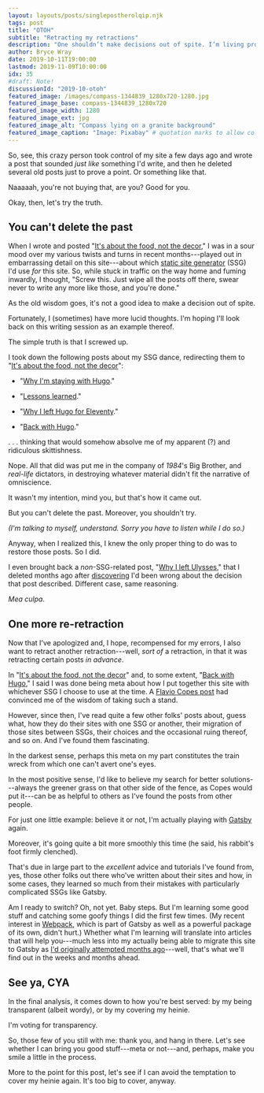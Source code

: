 ```yaml
---
layout: layouts/posts/singlepostherolqip.njk
tags: post
title: "OTOH"
subtitle: "Retracting my retractions"
description: "One shouldn’t make decisions out of spite. I’m living proof."
author: Bryce Wray
date: 2019-10-11T19:00:00
lastmod: 2019-11-09T10:00:00
idx: 35
#draft: Note!
discussionId: "2019-10-otoh"
featured_image: /images/compass-1344839_1280x720-1280.jpg
featured_image_base: compass-1344839_1280x720
featured_image_width: 1280
featured_image_ext: jpg
featured_image_alt: "Compass lying on a granite background"
featured_image_caption: "Image: Pixabay" # quotation marks to allow colon
---
```


So, see, this crazy person took control of my site a few days ago and wrote a post that sounded *just like* something I'd write, and then he deleted several old posts just to prove a point. Or something like that.

Naaaaah, you're not buying that, are you? Good for you.

Okay, then, let's try the truth.

## You can't delete the past

When I wrote and posted "[It's about the food, not the decor](/posts/2019/10/its-about-food-not-decor)," I was in a sour mood over my various twists and turns in recent months---played out in embarrassing detail on this site---about which [static site generator](https://www.staticgen.com) (SSG) I'd use *for* this site. So, while stuck in traffic on the way home and fuming inwardly, I thought, "Screw this. Just wipe all the posts off there, swear never to write any more like those, and you're done."

As the old wisdom goes, it's not a good idea to make a decision out of spite.

Fortunately, I (sometimes) have more lucid thoughts. I'm hoping I'll look back on this writing session as an example thereof.

The simple truth is that I screwed up.

I took down the following posts about my SSG dance, redirecting them to "[It's about the food, not the decor](/posts/2019/10/its-about-food-not-decor)":

- "[Why I'm staying with Hugo](/posts/2019/07/why-staying-with-hugo)."

- "[Lessons learned](/posts/2019/07/lessons-learned)."

- "[Why I left Hugo for Eleventy](/posts/2019/09/why-left-hugo-eleventy)."

- "[Back with Hugo](/posts/2019/09/back-with-hugo)."

.&nbsp;.&nbsp;. thinking that would somehow absolve me of my apparent (?) and ridiculous skittishness.

Nope. All that did was put me in the company of *1984*'s Big Brother, and *real-life* dictators, in destroying whatever material didn't fit the narrative of omniscience.

It wasn't my intention, mind you, but that's how it came out.

But you can't delete the past. Moreover, you shouldn't try.

*(I'm talking to myself, understand. Sorry you have to listen while I do so.)*

Anyway, when I realized this, I knew the only proper thing to do was to restore those posts. So I did.

I even brought back a *non*-SSG-related post, "[Why I left Ulysses](/posts/2019/04/why-left-ulysses)," that I deleted months ago after [discovering](/posts/2019/05/boxed-in) I'd been wrong about the decision that post described. Different case, same reasoning.

*Mea culpa*.

## One more re-retraction

Now that I've apologized and, I hope, recompensed for my errors, I also want to retract another retraction---well, *sort of* a retraction, in that it was retracting certain posts *in advance*.

In "[It's about the food, not the decor](/posts/2019/10/its-about-food-not-decor)" and, to some extent, "[Back with Hugo](/posts/2019/09/back-with-hugo)," I said I was done being meta about how I put together this site with whichever SSG I choose to use at the time. A [Flavio Copes post](https://flaviocopes.com/boring-stack/) had convinced me of the wisdom of taking such a stand.

However, since then, I've read quite a few other folks' posts about, guess what, how they do their sites with one SSG or another, their migration of those sites between SSGs, their choices and the occasional ruing thereof, and so on. And I've found them fascinating.

In the darkest sense, perhaps this meta on my part constitutes the train wreck from which one can't avert one's eyes.

In the most positive sense, I'd like to believe my search for better solutions---always the greener grass on that other side of the fence, as Copes would put it---can be as helpful to others as I've found the posts from other people.

For just one little example: believe it or not, I'm actually playing with [Gatsby](https://www.gatsbyjs.org) again.

Moreover, it's going quite a bit more smoothly this time (he said, his rabbit's foot firmly clenched).

That's due in large part to the *excellent* advice and tutorials I've found from, yes, those other folks out there who've written about their sites and how, in some cases, they learned so much from their mistakes with particularly complicated SSGs like Gatsby.

Am I ready to switch? Oh, not yet. Baby steps. But I'm learning some good stuff and catching some goofy things I did the first few times. (My recent interest in [Webpack](https://webpack.js.org/), which is part of Gatsby as well as a powerful package of its own, didn't hurt.) Whether what I'm learning will translate into articles that will help you---much less into my actually being able to migrate this site to Gatsby as [I'd originally attempted months ago](/posts/2019/07/why-staying-with-hugo)---well, that's what we'll find out in the weeks and months ahead.

## See ya, CYA

In the final analysis, it comes down to how you're best served: by my being transparent (albeit wordy), or by my covering my heinie.

I'm voting for transparency.

So, those few of you still with me: thank you, and hang in there. Let's see whether I can bring you good stuff---meta or not---and, perhaps, make you smile a little in the process.

More to the point for this post, let's see if I can avoid the temptation to cover my heinie again. It's too big to cover, anyway.